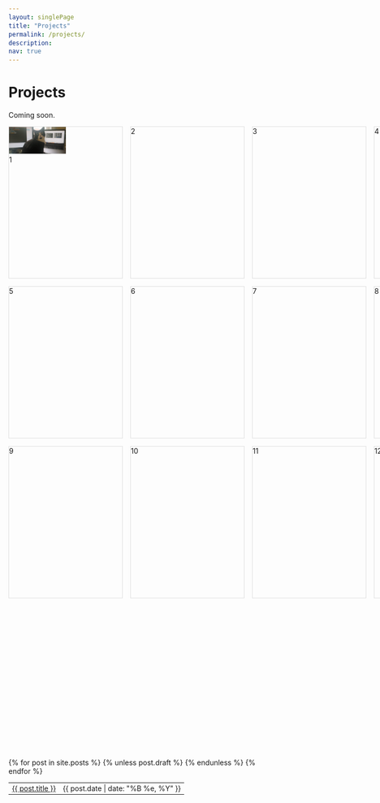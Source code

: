 ```yaml
---
layout: singlePage
title: "Projects"
permalink: /projects/
description: 
nav: true
---
```

# Projects
Coming soon.

<html>
<style>
.grid-container {
  display: grid;
  grid-template-columns: 225px 225px 225px 225px;
  grid-template-rows: 300px 300px 300px 300px;
  grid-column-gap: 15px;
  grid-row-gap: 15px;
}
.grid-item {
  border-top: 1px solid #dfdfdf;
  border-bottom: 1px solid #dfdfdf;
  border-left: 1px solid #dfdfdf;
  border-right: 1px solid #dfdfdf;
}
 .img { max-height: 100%; max-width: 50% }
</style>

<div class="grid-container">
  <div class="grid-item">
    <div class="img"> <img src="images/cat3.jpeg" alt="Cat"> </div>
  1</div>
  <div class="grid-item">2</div>
  <div class="grid-item">3</div>
  <div class="grid-item">4</div>
  <div class="grid-item">5</div>
  <div class="grid-item">6</div>
  <div class="grid-item">7</div>
  <div class="grid-item">8</div>
  <div class="grid-item">9</div>
  <div class="grid-item">10</div>
  <div class="grid-item">11</div>
  <div class="grid-item">12</div>
</div>
</html>

<table class="table table-hover">
  {% for post in site.posts %}
    {% unless post.draft %}
    <tr>
      <td><a href="{{ post.url }}">{{ post.title }}</a></td>
      <td class="col-md-3" style="text-align: right;">{{ post.date | date: "%B %e, %Y" }}</td>
    </tr>
    {% endunless %}
  {% endfor %}
</table>